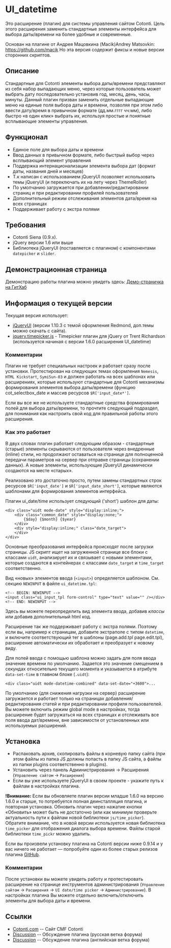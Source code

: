 UI_datetime 
===========

Это расширение (плагин) для системы управления сайтом Cotonti. Цель этого 
расширения заменить стандартные элементы интерфейса для выбора даты/времени 
на более удобные и современные.

Основан на плагине от Андрея Мацовкина (Macik)Andrey Matsovkin: https://github.com/macik
Но эта версия содержит фиксы и новые версии сторонних скриптов.

Описание
--------

Стандартные для Cotonti элементы выбора даты/времени представляют из себя
набор выпадающих меню, через которые пользователь может выбрать дату
последовательно установив год, месяц, день, часы, минуты. Данный плагин
призван заменить отдельные выпадающие меню на единые поля выбора даты
и времени, позволяя при этом либо ввести дату/время в привычном формате
(дд.мм.гггг чч:мм), либо быстро «в один клик» выбрать их, используя простые
и понятные всплывающие элементы управления.

Функционал
----------

* Единое поле для выбора даты и времени 
* Ввод данных в привычном формате, либо быстрый выбор через всплывающий элемент управления
* Поддержка интернационализации элемента выбора дат (формат даты, названия дней и месяцев)
* Т.к написан с использованием jQueryUI позволяет использовать темы jQueryUI (и переключать 
их на лету через ThemeRoller)
* По умолчанию загружается при добавлении/редактировании страниц и при редактировании 
профилей пользователей
* Дополнительный режим отслеживания элементов дата/время на всех страницах
* Поддерживает работу с экстра полями

Требования
----------

* Cotonti Siena (0.9.x).
* jQuery версии 1.6 или выше
* Библиотека jQueryUI (поставляется с плагином) с компонентами `datepicker` и `slider`.  

Демонстрационная страница
-------------------------

Демонстрацию работы плагина можно увидеть здесь: [Демо-страничка на ГитХаб](http://macik.github.io/cot_ui_datetime/demo.html)

Информация о текущей версии
---------------------------

Текущая версия использует:
* [jQueryUI](http://www.jqueryui.com) (версии 1.10.3 с темой оформления Redmond, доп.темы можно скачать с сайта).
* [jquery.timepicker.js](http://trentrichardson.com/examples/timepicker/) - Timepicker плагин для jQuery от Trent Richardson (используется начиная с версии 
1.6.0 расширения UI_datetime)


### Комментарии

Плагин не требует специальных настроек и работает сразу после установки.
Протестирован на следующих темах оформления `Nemesis`, `HTML Kickstart`,
`SymiSun-03` и должен работать на всех шаблонах или расширениях, которые
используют стандартные для Cotonti механизмы формирования элементов выбора
даты/времени (функцию cot_selectbox_date и массив ресурсов
`$R['input_date*']`.

Если вы все же не используете стандартные средства формирования полей для
выбора даты/времени, то прочтите следующий подраздел, для понимания как
настроить свой код для правильной работы этого расширения.

### Как это работает

В двух словах плагин работает следующим образом - стандартные (старые)
элементы скрываются от пользователя через внедренные (inline) стили,
но продолжают оставаться на странице для полноценной передачи параметров
на сервер при отправке страницы (сохранении данных). А новые элементы,
использующие jQueryUI динамически создаются на месте «старых».

Реализовано это достаточно просто, путем замены стандартных строк ресурсов
`$R['input_date']` и `$R['input_date_short']`, которые являются шаблонами для
формирования элементов интерфейса.

Плагин ui_date/time использует следующий ('short') шаблон для даты:

    <div class="uidt mode-date" style="display:inline;">
		<div class="common_date" style="display:none;">
			{$day} {$month} {$year}
		</div>
		<div style="display:inline;" class="date_target">
		</div>
	</div> 

Основные преобразования интерфейса происходят после загрузки страницы.
JS скрипт ищет на загруженной странице все блоки с классами `uidt`,
анализирует их и связывает с новыми элементами, которые
создаются в контейнерах с классами `date_target` и `time_target` соответственно.

Вид «новых» элементов ввода (`<input>`) определяется шаблоном. См. секцию `NEWINPUT`
в файле `ui_datetime.tpl`:

	<!-- BEGIN: NEWINPUT -->
	<input class="ui_input_tpl form-control" type="text" value="" /></div>
	<!-- END: NEWINPUT -->

Здесь вы можете переопределить вид элемента ввода, добавив _классы_ или 
добавив дополнительный html код.

Расширение так же поддерживает работу с экстра полями. Поэтому если вы, например к страницам, добавите 
экстраполе с типом `datetime`, и включите соответствующий тег в шаблоны (page.add.tpl page.edit.tpl),
расширение автоматически их обработает и преобразует к новому виду.

Для полей ввода с помощью шаблона можно задать для поля ввода значение времени по умолчанию.
Задается это значение смещением в секундах относительно текущего момента и указывается в атрибуте
`data-set-time` в главном блоке (`.uidt`):

	<div class="uidt mode-datetime-combined" data-set-date="+3600">... 



По умолчанию (для снижения нагрузки на сервер) расширение загружается
и работает только на страницах добавления/редактирования статей и при
редактировании профиля пользователей. Вы можете включить режим global mode
в настройках, тогда расширение будет загружаться на всех страницах
и отслеживать все поля ввода дат/времени, вне зависимости от установленных
или используемых расширений.


Установка
---------

* Распаковать архив, скопировать файлы в корневую папку сайта (при этом файлы из папка 
JS должны попасть в папку JS сайта, а файлы из папки plugins соответственно в plugins).
* Установить через панель Администрирования → Расширения (`Управление сайтом` → `Расширения`)
* Если вы уже используете jQueryUI в своем проекте - укажите путь к файлам в настройках плагина.

**!Внимание:** Если вы обновляете плагин версии младше 1.6.0 на версию 1.6.0 и старше, то 
потребуется полная деинсталляция плагина, и повторная установка. Обновить плагин через нажатие кнопки 
«Обновить» может быть не достаточно (или как минимум проверьте актуальность пути к файлам новой 
библиотеки `js/time_picker`). Обратите внимание, что в новой версии используется новая библиотека 
`time_picker` для отображения диалога выбора времени. Файлы старой библиотеки `time_pickr` можно удалить.

Если вы произвели установку плагина на Cotonti версии ниже 0.9.14 и у вас ничего не работает — попробуйте
один из более старых релизов плагина [GitHub](https://github.com/macik/cot_ui_datetime/releases).

### Комментарии

После установки вы можете увидеть работу и протестировать расширение
на странице инструментов администрирования (`Управление сайтом` → `Расширения`
→ `UI date/time picker` → `Администрирование`). В настройках плагина Вы можете
отдельно включить/отключить элементы для выбора даты и времени.


Ссылки
------

* [Cotonti.com](http://Cotonti.com/) -- Сайт CMF Cotonti
* [Discussion](http://www.cotonti.com/forums/?m=posts&q=7105) -- Обсуждение плагина (русская ветка форума)
* [Discussion](http://www.cotonti.com/forums?m=posts&q=7118) -- Обсуждение плагина (английская ветка форума)


